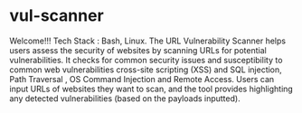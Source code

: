 # vul-scanner
Welcome!!! 
Tech Stack : Bash, Linux.
The URL Vulnerability Scanner helps users assess the security of websites by scanning URLs for potential vulnerabilities.
It checks for common security issues and susceptibility to common web vulnerabilities cross-site scripting (XSS) and SQL injection, Path Traversal , OS Command Injection and Remote Access.
Users can input URLs of websites they want to scan, and the tool provides highlighting any detected vulnerabilities (based on the payloads inputted).



